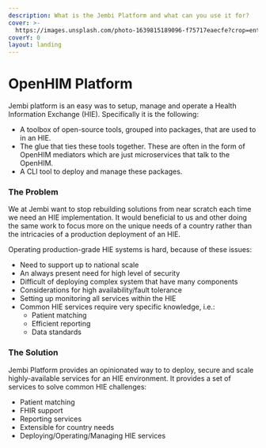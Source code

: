 ```yaml
---
description: What is the Jembi Platform and what can you use it for?
cover: >-
  https://images.unsplash.com/photo-1639815189096-f75717eaecfe?crop=entropy&cs=srgb&fm=jpg&ixid=M3wxOTcwMjR8MHwxfHNlYXJjaHwzfHxjb25uZWN0aW5nJTIwYmxvY2tzJTIwZGlnaXRhbHxlbnwwfHx8fDE2OTg4MzAyNjl8MA&ixlib=rb-4.0.3&q=85
coverY: 0
layout: landing
---
```


# OpenHIM Platform

Jembi platform is an easy was to setup, manage and operate a Health Information Exchange (HIE). Specifically it is the following:

* A toolbox of open-source tools, grouped into packages, that are used to in an HIE.
* The glue that ties these tools together. These are often in the form of OpenHIM mediators which are just microservices that talk to the OpenHIM.
* A CLI tool to deploy and manage these packages.

### The Problem <a href="#the-problem" id="the-problem"></a>

We at Jembi want to stop rebuilding solutions from near scratch each time we need an HIE implementation. It would beneficial to us and other doing the same work to focus more on the unique needs of a country rather than the intricacies of a production deployment of an HIE.

Operating production-grade HIE systems is hard, because of these issues:

* Need to support up to national scale
* An always present need for high level of security
* Difficult of deploying complex system that have many components
* Considerations for high availability/fault tolerance
* Setting up monitoring all services within the HIE
* Common HIE services require very specific knowledge, i.e.:
  * Patient matching
  * Efficient reporting
  * Data standards

### The Solution <a href="#the-solution" id="the-solution"></a>

Jembi Platform provides an opinionated way to to deploy, secure and scale highly-available services for an HIE environment. It provides a set of services to solve common HIE challenges:

* Patient matching
* FHIR support
* Reporting services
* Extensible for country needs
* Deploying/Operating/Managing HIE services
